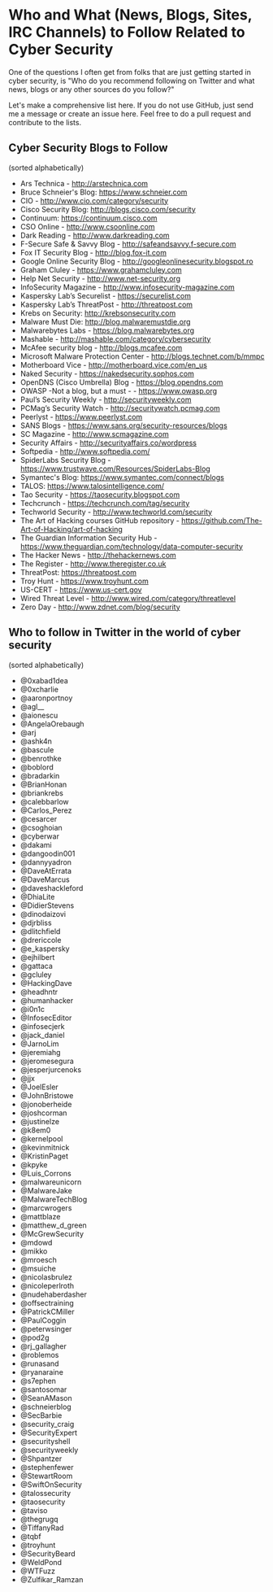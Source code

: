 # Who and What (News, Blogs, Sites, IRC Channels) to Follow Related to Cyber Security

One of the questions I often get from folks that are just getting started in cyber security, is "Who do you recommend following on Twitter and what news, blogs or any other sources do you follow?"

Let's make a comprehensive list here. If you do not use GitHub, just send me a message or create an issue here. Feel free to do a pull request and contribute to the lists.

## Cyber Security Blogs to Follow
(sorted alphabetically)

* Ars Technica - http://arstechnica.com
* Bruce Schneier's Blog: https://www.schneier.com
* CIO - http://www.cio.com/category/security
* Cisco Security Blog: http://blogs.cisco.com/security
* Continuum: https://continuum.cisco.com
* CSO Online - http://www.csoonline.com
* Dark Reading - http://www.darkreading.com
* F-Secure Safe & Savvy Blog - http://safeandsavvy.f-secure.com
* Fox IT Security Blog - http://blog.fox-it.com
* Google Online Security Blog - http://googleonlinesecurity.blogspot.ro
* Graham Cluley - https://www.grahamcluley.com
* Help Net Security - http://www.net-security.org
* InfoSecurity Magazine - http://www.infosecurity-magazine.com
* Kaspersky Lab’s Securelist - https://securelist.com
* Kaspersky Lab’s ThreatPost - http://threatpost.com
* Krebs on Security: http://krebsonsecurity.com
* Malware Must Die: http://blog.malwaremustdie.org
* Malwarebytes Labs - https://blog.malwarebytes.org
* Mashable - http://mashable.com/category/cybersecurity
* McAfee security blog - http://blogs.mcafee.com
* Microsoft Malware Protection Center - http://blogs.technet.com/b/mmpc
* Motherboard Vice - http://motherboard.vice.com/en_us
* Naked Security - https://nakedsecurity.sophos.com
* OpenDNS (Cisco Umbrella) Blog - https://blog.opendns.com
* OWASP -Not a blog, but a must -  - https://www.owasp.org
* Paul’s Security Weekly - http://securityweekly.com
* PCMag’s Security Watch - http://securitywatch.pcmag.com
* Peerlyst - https://www.peerlyst.com
* SANS Blogs - https://www.sans.org/security-resources/blogs
* SC Magazine - http://www.scmagazine.com
* Security Affairs - http://securityaffairs.co/wordpress
* Softpedia - http://www.softpedia.com/
* SpiderLabs Security Blog - https://www.trustwave.com/Resources/SpiderLabs-Blog
* Symantec's Blog: https://www.symantec.com/connect/blogs
* TALOS: https://www.talosintelligence.com/
* Tao Security - https://taosecurity.blogspot.com
* Techcrunch - https://techcrunch.com/tag/security
* Techworld Security - http://www.techworld.com/security
* The Art of Hacking courses GitHub repository - https://github.com/The-Art-of-Hacking/art-of-hacking
* The Guardian Information Security Hub - https://www.theguardian.com/technology/data-computer-security
* The Hacker News - http://thehackernews.com
* The Register - http://www.theregister.co.uk
* ThreatPost: https://threatpost.com
* Troy Hunt - https://www.troyhunt.com
* US-CERT - https://www.us-cert.gov
* Wired Threat Level - http://www.wired.com/category/threatlevel 
* Zero Day - http://www.zdnet.com/blog/security


## Who to follow in Twitter in the world of cyber security
(sorted alphabetically)

* @0xabad1dea
* @0xcharlie
* @aaronportnoy
* @agl__
* @aionescu
* @AngelaOrebaugh
* @arj
* @ashk4n
* @bascule
* @benrothke
* @boblord
* @bradarkin
* @BrianHonan
* @briankrebs
* @calebbarlow
* @Carlos_Perez
* @cesarcer
* @csoghoian
* @cyberwar
* @dakami
* @dangoodin001
* @dannyyadron
* @DaveAtErrata
* @DaveMarcus
* @daveshackleford
* @DhiaLite
* @DidierStevens
* @dinodaizovi
* @djrbliss
* @dlitchfield
* @drericcole
* @e_kaspersky
* @ejhilbert
* @gattaca
* @gcluley
* @HackingDave
* @headhntr
* @humanhacker
* @i0n1c
* @InfosecEditor
* @infosecjerk
* @jack_daniel
* @JarnoLim
* @jeremiahg
* @jeromesegura
* @jesperjurcenoks
* @jjx
* @JoelEsler
* @JohnBristowe
* @jonoberheide
* @joshcorman
* @justinelze
* @k8em0
* @kernelpool
* @kevinmitnick
* @KristinPaget
* @kpyke
* @Luis_Corrons
* @malwareunicorn
* @MalwareJake
* @MalwareTechBlog
* @marcwrogers
* @mattblaze
* @matthew_d_green
* @McGrewSecurity
* @mdowd
* @mikko
* @mroesch
* @msuiche
* @nicolasbrulez
* @nicoleperlroth
* @nudehaberdasher
* @offsectraining
* @PatrickCMiller
* @PaulCoggin
* @peterwsinger
* @pod2g
* @rj_gallagher
* @roblemos
* @runasand
* @ryanaraine
* @s7ephen
* @santosomar
* @SeanAMason
* @schneierblog
* @SecBarbie
* @security_craig
* @SecurityExpert
* @securityshell
* @securityweekly
* @Shpantzer
* @stephenfewer
* @StewartRoom
* @SwiftOnSecurity
* @talossecurity
* @taosecurity
* @taviso
* @thegrugq
* @TiffanyRad
* @tqbf
* @troyhunt
* @SecurityBeard
* @WeldPond
* @WTFuzz
* @Zulfikar_Ramzan
